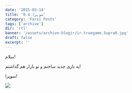 ```yaml
---
date: '2015-03-14'
title: 'سوپرا 0.4'
category: 'Farsi Posts'
tags: ['archive']
dir: 'rtl'
banner: '/assets/archive-blogir/ir.truegame.Supra0.jpg'
draft: false
excerpt: ''
---
```


سلام!

یه بازی جدید ساختم و تو بازار هم گذاشتم!

سوپرا!

[![](http://s.cafebazaar.ir/2/images/badge-l.png)](https://cafebazaar.ir/d/s/ir.truegame.Supra/)
